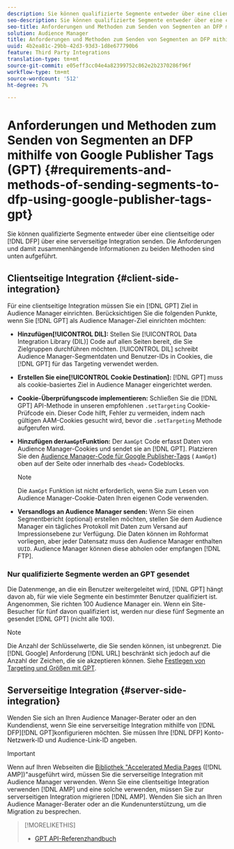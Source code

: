 ```yaml
---
description: Sie können qualifizierte Segmente entweder über eine clientseitige oder über eine serverseitige Integration an DFP senden. Die Anforderungen und damit zusammenhängende Informationen zu beiden Methoden sind unten aufgeführt.
seo-description: Sie können qualifizierte Segmente entweder über eine clientseitige oder über eine serverseitige Integration an DFP senden. Die Anforderungen und damit zusammenhängende Informationen zu beiden Methoden sind unten aufgeführt.
seo-title: Anforderungen und Methoden zum Senden von Segmenten an DFP mithilfe von Google Publisher Tags (GPT)
solution: Audience Manager
title: Anforderungen und Methoden zum Senden von Segmenten an DFP mithilfe von Google Publisher Tags (GPT)
uuid: 4b2ea81c-29bb-42d3-93d3-1d8e677790b6
feature: Third Party Integrations
translation-type: tm+mt
source-git-commit: e05eff3cc04e4a82399752c862e2b2370286f96f
workflow-type: tm+mt
source-wordcount: '512'
ht-degree: 7%

---
```



# Anforderungen und Methoden zum Senden von Segmenten an DFP mithilfe von Google Publisher Tags (GPT) {#requirements-and-methods-of-sending-segments-to-dfp-using-google-publisher-tags-gpt}

Sie können qualifizierte Segmente entweder über eine clientseitige oder [!DNL DFP] über eine serverseitige Integration senden. Die Anforderungen und damit zusammenhängende Informationen zu beiden Methoden sind unten aufgeführt.

## Clientseitige Integration {#client-side-integration}

Für eine clientseitige Integration müssen Sie ein [!DNL GPT] Ziel in Audience Manager einrichten. Berücksichtigen Sie die folgenden Punkte, wenn Sie [!DNL GPT] als Audience Manager-Ziel einrichten möchten:

* **Hinzufügen[!UICONTROL DIL]:** Stellen Sie [!UICONTROL Data Integration Library (DIL)] Code auf allen Seiten bereit, die Sie Zielgruppen durchführen möchten. [!UICONTROL DIL] schreibt Audience Manager-Segmentdaten und Benutzer-IDs in Cookies, die [!DNL GPT] für das Targeting verwendet werden.

* **Erstellen Sie eine[!UICONTROL Cookie Destination]:** [!DNL GPT] muss als cookie-basiertes Ziel in Audience Manager eingerichtet werden.

* **Cookie-Überprüfungscode implementieren:** Schließen Sie die [!DNL GPT] API-Methode in unseren empfohlenen `.setTargeting` Cookie-Prüfcode [](../../integration/gpt-aam-destination/gpt-aam-modify-api.md)ein. Dieser Code hilft, Fehler zu vermeiden, indem nach gültigen AAM-Cookies gesucht wird, bevor die `.setTargeting` Methode aufgerufen wird.

* **Hinzufügen der`AamGpt`Funktion:** Der `AamGpt` Code erfasst Daten von Audience Manager-Cookies und sendet sie an [!DNL GPT]. Platzieren Sie den [Audience Manager-Code für Google Publisher-Tags](../../integration/gpt-aam-destination/gpt-aam-aamgpt-code.md) ( `AamGpt`) oben auf der Seite oder innerhalb des `<head>` Codeblocks.

   >[!NOTE]
   >
   >Die `AamGpt` Funktion ist nicht erforderlich, wenn Sie zum Lesen von Audience Manager-Cookie-Daten Ihren eigenen Code verwenden.

* **Versandlogs an Audience Manager senden:** Wenn Sie einen Segmentbericht (optional) erstellen möchten, stellen Sie dem Audience Manager ein tägliches Protokoll mit Daten zum Versand auf Impressionsebene zur Verfügung. Die Daten können im Rohformat vorliegen, aber jeder Datensatz muss den Audience Manager enthalten `UUID`. Audience Manager können diese abholen oder empfangen [!DNL FTP].

### Nur qualifizierte Segmente werden an GPT gesendet

Die Datenmenge, an die ein Benutzer weitergeleitet wird, [!DNL GPT] hängt davon ab, für wie viele Segmente ein bestimmter Benutzer qualifiziert ist. Angenommen, Sie richten 100 Audience Manager ein. Wenn ein Site-Besucher für fünf davon qualifiziert ist, werden nur diese fünf Segmente an gesendet [!DNL GPT] (nicht alle 100).

>[!NOTE]
>
>Die Anzahl der Schlüsselwerte, die Sie senden können, ist unbegrenzt. Die [!DNL Google] Anforderung [!DNL URL] beschränkt sich jedoch auf die Anzahl der Zeichen, die sie akzeptieren können. Siehe [Festlegen von Targeting und Größen mit GPT](https://support.google.com/dfp_premium/bin/answer.py?hl=en&amp;answer=1697712).

## Serverseitige Integration {#server-side-integration}

Wenden Sie sich an Ihren Audience Manager-Berater oder an den Kundendienst, wenn Sie eine serverseitige Integration mithilfe von [!DNL DFP][!DNL GPT]konfigurieren möchten. Sie müssen Ihre [!DNL DFP] Konto-Netzwerk-ID und Audience-Link-ID angeben.

>[!IMPORTANT]
>
>Wenn auf Ihren Webseiten die [Bibliothek &quot;Accelerated Media Pages](https://www.ampproject.org/) ([!DNL AMP])&quot;ausgeführt wird, müssen Sie die serverseitige Integration mit Audience Manager verwenden. Wenn Sie eine clientseitige Integration verwenden [!DNL AMP] und eine solche verwenden, müssen Sie zur serverseitigen Integration migrieren [!DNL AMP]. Wenden Sie sich an Ihren Audience Manager-Berater oder an die Kundenunterstützung, um die Migration zu besprechen.

>[!MORELIKETHIS]
>
>* [GPT API-Referenzhandbuch](https://support.google.com/dfp_premium/bin/answer.py?hl=en&amp;answer=1650154)

